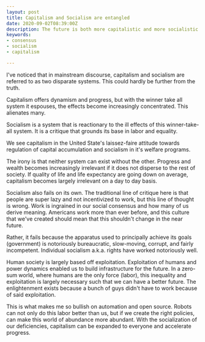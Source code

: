 ```yaml
---
layout: post
title: Capitalism and Socialism are entangled
date: 2020-09-02T08:39:00Z
description: The future is both more capitalistic and more socialistic.
keywords:
- consensus
- socialism
- capitalism

---
```

I've noticed that in mainstream discourse, capitalism and socialism are referred to as two disparate systems. This could hardly be further from the truth.

Capitalism offers dynamism and progress, but with the winner take all system it espouses, the effects become increasingly concentrated. This alienates many.

Socialism is a system that is reactionary to the ill effects of this winner-take-all system. It is a critique that grounds its base in labor and equality.

We see capitalism in the United State's laissez-faire attitude towards regulation of capital accumulation and socialism in it's welfare programs.

The irony is that neither system can exist without the other. Progress and wealth becomes increasingly irrelevant if it does not disperse to the rest of society. If quality of life and life expectancy are going down on average, capitalism becomes largely irrelevant on a day to day basis.

Socialism also fails on its own. The traditional line of critique here is that people are super lazy and not incentivized to work, but this line of thought is wrong. Work is ingrained in our social consensus and how many of us derive meaning. Americans work more than ever before, and this culture that we've created should mean that this shouldn't change in the near future.

Rather, it fails because the apparatus used to principally achieve its goals (government) is notoriously bureaucratic, slow-moving, corrupt, and fairly incompetent. Individual socialism a.k.a. rights have worked notoriously well.

Human society is largely based off exploitation. Exploitation of humans and power dynamics enabled us to build infrastructure for the future. In a zero-sum world, where humans are the only force (labor), this inequality and exploitation is largely necessary such that we can have a better future. The enlightenment exists because a bunch of guys didn't have to work because of said exploitation.

This is what makes me so bullish on automation and open source. Robots can not only do this labor better than us, but if we create the right policies, can make this world of abundance more abundant. With the socialization of our deficiencies, capitalism can be expanded to everyone and accelerate progress.